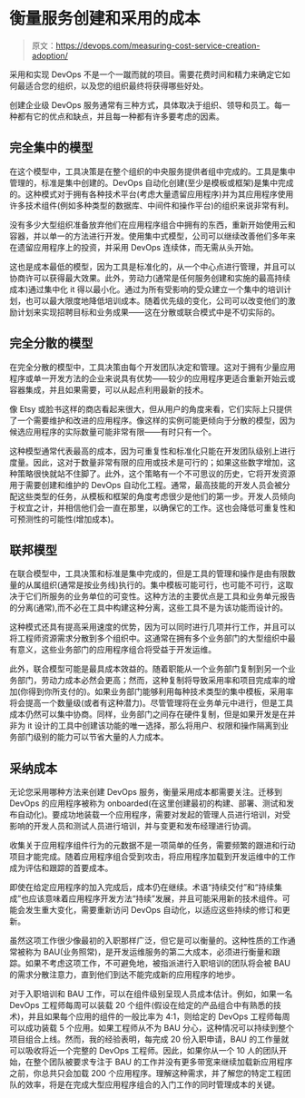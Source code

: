 # 衡量服务创建和采用的成本

> 原文：<https://devops.com/measuring-cost-service-creation-adoption/>

采用和实现 DevOps 不是一个一蹴而就的项目。需要花费时间和精力来确定它如何最适合您的组织，以及您的组织最终将获得哪些好处。

创建企业级 DevOps 服务通常有三种方式，具体取决于组织、领导和员工。每一种都有它的优点和缺点，并且每一种都有许多要考虑的因素。

## 完全集中的模型

在这个模型中，工具决策是在整个组织的中央服务提供者组中完成的。工具是集中管理的，标准是集中创建的。DevOps 自动化创建(至少是模板或框架)是集中完成的。这种模式对于拥有各种技术平台(考虑大量遗留应用程序)并为其应用程序使用许多技术组件(例如多种类型的数据库、中间件和操作平台)的组织来说非常有利。

没有多少大型组织准备放弃他们在应用程序组合中拥有的东西，重新开始使用云和容器，并以单一的方法进行开发。使用集中式模型，公司可以继续改善他们多年来在遗留应用程序上的投资，并采用 DevOps 连续体，而无需从头开始。

这也是成本最低的模型，因为工具是标准化的，从一个中心点进行管理，并且可以协商许可以获得最大效果。此外，劳动力(通常是任何服务创建和实施的最高持续成本)通过集中化 it 得以最小化。通过为所有受影响的受众建立一个集中的培训计划，也可以最大限度地降低培训成本。随着优先级的变化，公司可以改变他们的激励计划来实现招聘目标和业务成果——这在分散或联合模式中是不切实际的。

## 完全分散的模型

在完全分散的模型中，工具决策由每个开发团队决定和管理。这对于拥有少量应用程序或单一开发方法的企业来说具有优势——较少的应用程序更适合重新开始云或容器集成，并且如果需要，可以从起点利用最新的技术。

像 Etsy 或脸书这样的商店看起来很大，但从用户的角度来看，它们实际上只提供了一个需要维护和改进的应用程序。像这样的实例可能更倾向于分散的模型，因为候选应用程序的实际数量可能非常有限——有时只有一个。

这种模型通常代表最高的成本，因为可重复性和标准化只能在开发团队级别上进行度量。因此，这对于数量非常有限的应用或技术是可行的；如果这些数字增加，这种策略很快就站不住脚了。此外，这个策略有一个不可思议的历史，它将开发资源用于需要创建和维护的 DevOps 自动化工程。通常，最高技能的开发人员会被分配这些类型的任务，从模板和框架的角度考虑很少是他们的第一步。开发人员倾向于权宜之计，并相信他们会一直在那里，以确保它的工作。这也会降低可重复性和可预测性的可能性(增加成本)。

## 联邦模型

在联合模型中，工具决策和标准是集中完成的，但是工具的管理和操作是由有限数量的从属组织(通常是按业务线)执行的。集中模板可能可行，也可能不可行，这取决于它们所服务的业务单位的可变性。这种方法的主要优点是工具和业务单元报告的分离(通常),而不必在工具中构建这种分离，这些工具不是为该功能而设计的。

这种模式还具有提高采用速度的优势，因为可以同时进行几项并行工作，并且可以将工程师资源需求分散到多个组织中。这通常在拥有多个业务部门的大型组织中最有意义，这些业务部门的应用程序组合将受益于开发运维。

此外，联合模型可能是最具成本效益的。随着职能从一个业务部门复制到另一个业务部门，劳动力成本必然会更高；然而，这种复制将导致采用率和项目完成率的增加(你得到你所支付的)。如果业务部门能够利用每种技术类型的集中模板，采用率将会提高一个数量级(或者有这种潜力)。尽管管理将在业务单元中进行，但是工具成本仍然可以集中协商。同样，业务部门之间存在硬件复制，但是如果开发是在并非为 it 设计的工具中创建该功能的唯一选择，那么将用户、权限和操作隔离到业务部门级别的能力可以节省大量的人力成本。

## 采纳成本

无论您采用哪种方法来创建 DevOps 服务，衡量采用成本都需要关注。迁移到 DevOps 的应用程序被称为 onboarded(在这里创建最初的构建、部署、测试和发布自动化)。要成功地装载一个应用程序，需要对发起的管理人员进行培训，对受影响的开发人员和测试人员进行培训，并与变更和发布经理进行协调。

收集关于应用程序组件行为的元数据不是一项简单的任务，需要频繁的跟进和行动项目才能完成。随着应用程序组合受到攻击，将应用程序加载到开发运维中的工作成为评估和跟踪的首要成本。

即使在给定应用程序的加入完成后，成本仍在继续。术语“持续交付”和“持续集成”也应该意味着应用程序开发方法“持续”发展，并且可能采用新的技术组件。可能会发生重大变化，需要重新访问 DevOps 自动化，以适应这些持续的修订和更新。

虽然这项工作很少像最初的入职那样广泛，但它是可以衡量的。这种性质的工作通常被称为 BAU(业务照常)，是开发运维服务的第二大成本，必须进行衡量和跟踪。如果不考虑这项工作，不可避免地，被指派进行入职培训的团队将会被 BAU 的需求分散注意力，直到他们到达不能完成新的应用程序的地步。

对于入职培训和 BAU 工作，可以在组件级别呈现人员成本估计。例如，如果一名 DevOps 工程师每周可以装载 20 个组件(假设在给定的产品组合中有熟悉的技术)，并且如果每个应用的组件的一般比率为 4:1，则给定的 DevOps 工程师每周可以成功装载 5 个应用。如果工程师从不为 BAU 分心，这种情况可以持续到整个项目组合上线。然而，我的经验表明，每完成 20 份入职申请，BAU 的工作量就可以吸收将近一个完整的 DevOps 工程师。因此，如果你从一个 10 人的团队开始，在整个团队被要求专注于 BAU 的工作并没有更多带宽来继续加载新应用程序之前，你总共只会加载 200 个应用程序。理解这种需求，并了解您的特定工程团队的效率，将是在完成大型应用程序组合的入门工作的同时管理成本的关键。